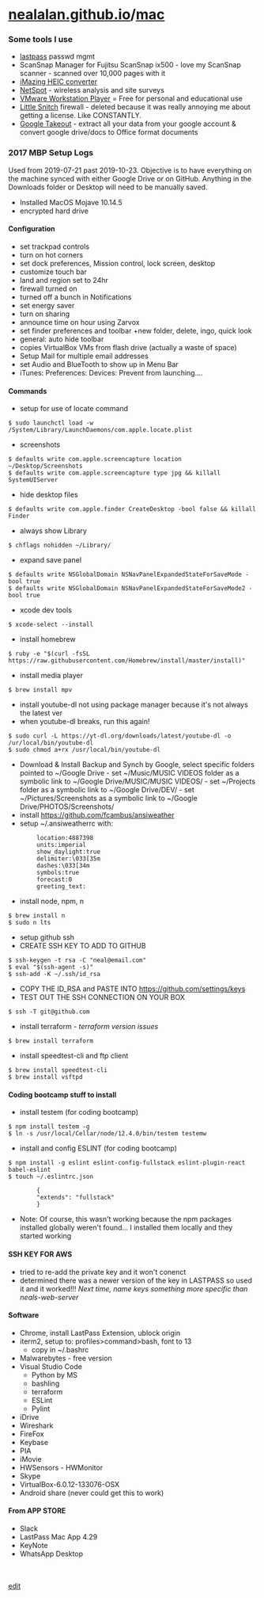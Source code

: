 # [nealalan.github.io](https://nealalan.github.io)/[mac](https://nealalan.github.io/mac)

### Some tools I use
- [lastpass](https://lastpass.com) passwd mgmt
- ScanSnap Manager for Fujitsu ScanSnap ix500 - love my ScanSnap scanner - scanned over 10,000 pages with it
- [iMazing HEIC converter](https://itunes.apple.com/us/app/imazing-heic-converter/id1292198261?mt=12)
- [NetSpot](https://www.netspotapp.com/download-mac.html) - wireless analysis and site surveys
- [VMware Workstation Player](https://www.vmware.com/go/downloadworkstationplayer) = Free for personal and educational use
- [Little Snitch](https://www.obdev.at/products/littlesnitch) firewall - deleted because it was really annoying me about getting a license. Like CONSTANTLY.
- [Google Takeout](https://takeout.google.com) - extract all your data from your google account & convert google drive/docs to Office format documents

### 2017 MBP Setup Logs

Used from 2019-07-21 past 2019-10-23. Objective is to have everything on the machine synced with either Google Drive or on GitHub. Anything in the Downloads folder or Desktop will need to be manually saved.

- Installed MacOS Mojave 10.14.5
- encrypted hard drive

#### Configuration
- set trackpad controls
- turn on hot corners
- set dock preferences, Mission control, lock screen, desktop
- customize touch bar
- land and region set to 24hr
- firewall turned on
- turned off a bunch in Notifications
- set energy saver 
- turn on sharing
- announce time on hour using Zarvox
- set finder preferences and toolbar +new folder, delete, ingo, quick look
- general: auto hide toolbar
- copies VirtualBox VMs from flash drive (actually a waste of space)
- Setup Mail for multiple email addresses
- set Audio and BlueTooth to show up in Menu Bar
- iTunes: Preferences: Devices: Prevent from launching....

#### Commands
- setup for use of locate command
```
$ sudo launchctl load -w /System/Library/LaunchDaemons/com.apple.locate.plist
```
- screenshots
```
$ defaults write com.apple.screencapture location ~/Desktop/Screenshots
$ defaults write com.apple.screencapture type jpg && killall SystemUIServer
```
- hide desktop files
```
$ defaults write com.apple.finder CreateDesktop -bool false && killall Finder
```
- always show Library
```
$ chflags nohidden ~/Library/
```
- expand save panel
```
$ defaults write NSGlobalDomain NSNavPanelExpandedStateForSaveMode -bool true
$ defaults write NSGlobalDomain NSNavPanelExpandedStateForSaveMode2 -bool true
```
- xcode dev tools
```
$ xcode-select --install
```
- install homebrew
```
$ ruby -e "$(curl -fsSL https://raw.githubusercontent.com/Homebrew/install/master/install)"
```
- install media player
```
$ brew install mpv
```
- install youtube-dl not using package manager because it's not always the latest ver
- when youtube-dl breaks, run this again!
```
$ sudo curl -L https://yt-dl.org/downloads/latest/youtube-dl -o /ur/local/bin/youtube-dl
$ sudo chmod a+rx /usr/local/bin/youtube-dl
```
- Download & Install Backup and Synch by Google, select specific folders pointed to ~/Google Drive
        - set ~/Music/MUSIC VIDEOS folder as a symbolic link to ~/Google Drive/MUSIC/MUSIC VIDEOS/
        - set ~/Projects folder as a symbolic link to ~/Google Drive/DEV/
        - set ~/Pictures/Screenshots as a symbolic link to ~/Google Drive/PHOTOS/Screenshots/
- install https://github.com/fcambus/ansiweather
- setup ~/.ansiweatherrc with: 
```
        location:4887398
        units:imperial
        show_daylight:true
        delimiter:\033[35m
        dashes:\033[34m
        symbols:true
        forecast:0
        greeting_text: 
```
- install node, npm, n
```
$ brew install n
$ sudo n lts
```
- setup github ssh
- CREATE SSH KEY TO ADD TO GITHUB
```
$ ssh-keygen -t rsa -C "neal@email.com"
$ eval "$(ssh-agent -s)"
$ ssh-add -K ~/.ssh/id_rsa
```
- COPY THE ID_RSA and PASTE INTO https://github.com/settings/keys
- TEST OUT THE SSH CONNECTION ON YOUR BOX
```
$ ssh -T git@github.com
```
- install terraform - *terraform version issues* 
```
$ brew install terraform
```
- install speedtest-cli and ftp client
```
$ brew install speedtest-cli
$ brew install vsftpd
```

#### Coding bootcamp stuff to install
- install testem (for coding bootcamp)
```
$ npm install testem -g
$ ln -s /usr/local/Cellar/node/12.4.0/bin/testem testemw
```
- install and config ESLINT (for coding bootcamp)
```
$ npm install -g eslint eslint-config-fullstack eslint-plugin-react babel-eslint
$ touch ~/.eslintrc.json
```

```
        {
        "extends": "fullstack"
        }
```

- Note: Of course, this wasn't working because the npm packages installed globally weren't found... I installed them locally and they started working


#### SSH KEY FOR AWS
- tried to re-add the private key and it won't conenct
- determined there was a newer version of the key in LASTPASS so used it and it worked!!! *Next time, name keys something more specific than neals-web-server*

#### Software
- Chrome, install LastPass Extension, ublock origin
- iterm2, setup to: profiles>command>bash, font to 13
  - copy in ~/.bashrc
- Malwarebytes - free version
- Visual Studio Code
  - Python by MS
  - bashling
  - terraform
  - ESLint
  - Pylint
- iDrive
- Wireshark
- FireFox
- Keybase
- PIA
- iMovie
- HWSensors - HWMonitor
- Skype
- VirtualBox-6.0.12-133076-OSX
- Android share (never could get this to work)

#### From APP STORE
- Slack
- LastPass Mac App 4.29
- KeyNote
- WhatsApp Desktop




<br><br>
[edit](https://github.com/nealalan/nealalan.github.io/edit/master/mac/README.md)

